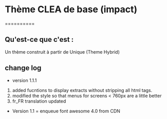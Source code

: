 # Thème CLEA de base (impact)
==========
## Qu'est-ce que c'est :
Un thème construit à partir de Unique (Theme Hybrid)

## change log
* version 1.1.1 
1. added fucntions to display extracts without stripping all html tags. 
2. modified the style so that menus for screens < 760px are a little better
3. fr_FR translation updated

* Version 1.1 = enqueue font awesome 4.0 from CDN
